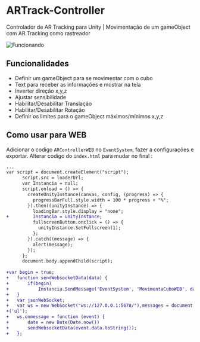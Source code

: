# ARTrack-Controller

Controlador de AR Tracking para Unity | Movimentação de um gameObject com AR Tracking como rastreador 

![Funcionando](https://github.com/flagar0/ARTrack-Controller/blob/main/gifs.gif?raw=true)
## Funcionalidades

- Definir um gameObject para se movimentar com o cubo
- Text para receber as informações e mostrar na tela
- Inverter direção x,y,z
- Ajustar sensibilidade
- Habilitar/Desabilitar Translação
- Habilitar/Desabilitar Rotação
- Definir os limites para o gameObject máximos/mínimos x,y,z


## Como usar para WEB
Adicionar o codigo `ARControllerWEB` no `EventSystem`, fazer a configurações e exportar.
Alterar codigo do `index.html` para mudar no final :

```diff
...
var script = document.createElement("script");
      script.src = loaderUrl;
      var Instancia = null;
      script.onload = () => {
        createUnityInstance(canvas, config, (progress) => {
          progressBarFull.style.width = 100 * progress + "%";
        }).then((unityInstance) => {
          loadingBar.style.display = "none";
+         Instancia = unityInstance;
          fullscreenButton.onclick = () => {
            unityInstance.SetFullscreen(1);
          };
        }).catch((message) => {
          alert(message);
        });
      };
      document.body.appendChild(script);
      
+var begin = true;
+	function sendWebsocketData(data) {
+		if(begin)
+			Instancia.SendMessage('EventSystem', 'MovimentaCuboWEB', data);
+	}			
+	var jsonWebSocket;
+	var ws = new WebSocket("ws://127.0.0.1:5678/"),messages = document.createElement 
+('ul');
+	ws.onmessage = function (event) {
+		date = new Date(Date.now())
+		sendWebsocketData(event.data.toString());
+	};      
```

